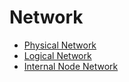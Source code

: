 # Network

* [Physical Network](physicalnetwork.md)
* [Logical Network](logicalnetwork.md)
* [Internal Node Network](internalnodenetwork.md)

